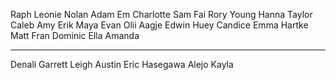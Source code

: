 Raph
Leonie
Nolan
Adam
Em
Charlotte
Sam
Fai
Rory
Young
Hanna
	Taylor
Caleb
	Amy
Erik
	Maya
Evan
Olii
Aagje
	Edwin
Huey
	Candice
Emma Hartke
	Matt
Fran
	Dominic
Ella
Amanda

---

Denali
Garrett
Leigh
	Austin
Eric Hasegawa
Alejo
	Kayla